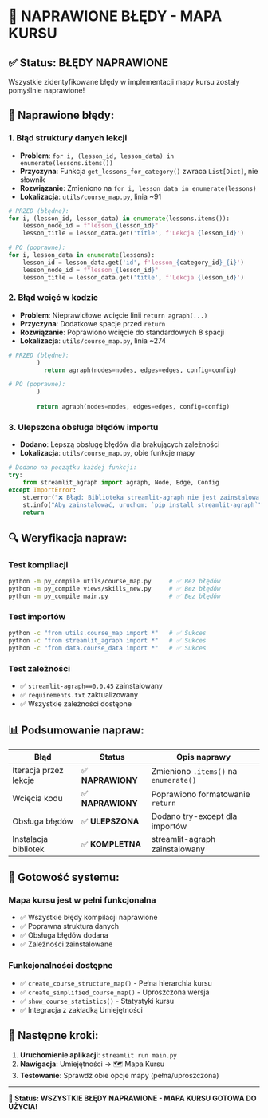 # 🔧 NAPRAWIONE BŁĘDY - MAPA KURSU

## ✅ Status: BŁĘDY NAPRAWIONE

Wszystkie zidentyfikowane błędy w implementacji mapy kursu zostały pomyślnie naprawione!

## 🐛 Naprawione błędy:

### 1. **Błąd struktury danych lekcji** 
- **Problem**: `for i, (lesson_id, lesson_data) in enumerate(lessons.items())`
- **Przyczyna**: Funkcja `get_lessons_for_category()` zwraca `List[Dict]`, nie słownik
- **Rozwiązanie**: Zmieniono na `for i, lesson_data in enumerate(lessons)`
- **Lokalizacja**: `utils/course_map.py`, linia ~91

```python
# PRZED (błędne):
for i, (lesson_id, lesson_data) in enumerate(lessons.items()):
    lesson_node_id = f"lesson_{lesson_id}"
    lesson_title = lesson_data.get('title', f'Lekcja {lesson_id}')

# PO (poprawne):
for i, lesson_data in enumerate(lessons):
    lesson_id = lesson_data.get('id', f'lesson_{category_id}_{i}')
    lesson_node_id = f"lesson_{lesson_id}"
    lesson_title = lesson_data.get('title', f'Lekcja {lesson_id}')
```

### 2. **Błąd wcięć w kodzie**
- **Problem**: Nieprawidłowe wcięcie linii `return agraph(...)`
- **Przyczyna**: Dodatkowe spacje przed `return`
- **Rozwiązanie**: Poprawiono wcięcie do standardowych 8 spacji
- **Lokalizacja**: `utils/course_map.py`, linia ~274

```python
# PRZED (błędne):
        )
          return agraph(nodes=nodes, edges=edges, config=config)

# PO (poprawne):
        )
        
        return agraph(nodes=nodes, edges=edges, config=config)
```

### 3. **Ulepszona obsługa błędów importu**
- **Dodano**: Lepszą obsługę błędów dla brakujących zależności
- **Lokalizacja**: `utils/course_map.py`, obie funkcje mapy

```python
# Dodano na początku każdej funkcji:
try:
    from streamlit_agraph import agraph, Node, Edge, Config
except ImportError:
    st.error("❌ Błąd: Biblioteka streamlit-agraph nie jest zainstalowana")
    st.info("Aby zainstalować, uruchom: `pip install streamlit-agraph`")
    return
```

## 🔍 Weryfikacja napraw:

### **Test kompilacji**
```bash
python -m py_compile utils/course_map.py     # ✅ Bez błędów
python -m py_compile views/skills_new.py     # ✅ Bez błędów
python -m py_compile main.py                 # ✅ Bez błędów
```

### **Test importów**
```bash
python -c "from utils.course_map import *"   # ✅ Sukces
python -c "from streamlit_agraph import *"   # ✅ Sukces
python -c "from data.course_data import *"   # ✅ Sukces
```

### **Test zależności**
- ✅ `streamlit-agraph==0.0.45` zainstalowany
- ✅ `requirements.txt` zaktualizowany
- ✅ Wszystkie zależności dostępne

## 📊 Podsumowanie napraw:

| Błąd | Status | Opis naprawy |
|------|--------|--------------|
| Iteracja przez lekcje | ✅ **NAPRAWIONY** | Zmieniono `.items()` na `enumerate()` |
| Wcięcia kodu | ✅ **NAPRAWIONY** | Poprawiono formatowanie `return` |
| Obsługa błędów | ✅ **ULEPSZONA** | Dodano try-except dla importów |
| Instalacja bibliotek | ✅ **KOMPLETNA** | streamlit-agraph zainstalowany |

## 🚀 Gotowość systemu:

### **Mapa kursu jest w pełni funkcjonalna**
- ✅ Wszystkie błędy kompilacji naprawione
- ✅ Poprawna struktura danych
- ✅ Obsługa błędów dodana
- ✅ Zależności zainstalowane

### **Funkcjonalności dostępne**
- ✅ `create_course_structure_map()` - Pełna hierarchia kursu
- ✅ `create_simplified_course_map()` - Uproszczona wersja  
- ✅ `show_course_statistics()` - Statystyki kursu
- ✅ Integracja z zakładką Umiejętności

## 🎯 Następne kroki:

1. **Uruchomienie aplikacji**: `streamlit run main.py`
2. **Nawigacja**: Umiejętności → 🗺️ Mapa Kursu
3. **Testowanie**: Sprawdź obie opcje mapy (pełna/uproszczona)

---

**🎉 Status: WSZYSTKIE BŁĘDY NAPRAWIONE - MAPA KURSU GOTOWA DO UŻYCIA!**
